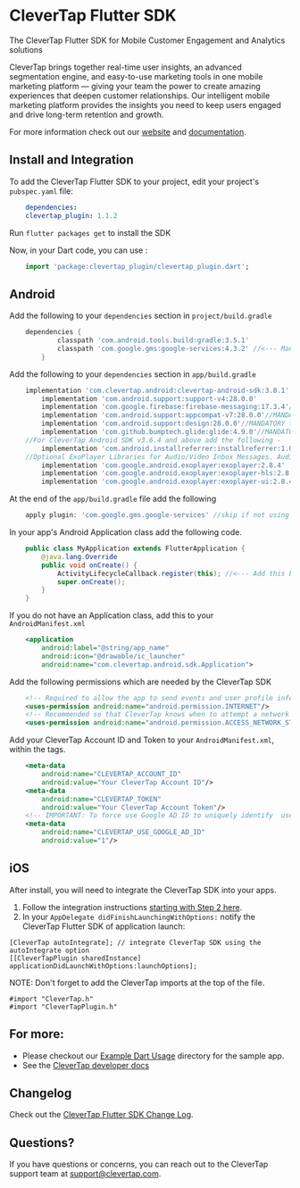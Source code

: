 # CleverTap Flutter SDK

The CleverTap Flutter SDK for Mobile Customer Engagement and Analytics solutions 

CleverTap brings together real-time user insights, an advanced segmentation engine, and easy-to-use marketing tools in one mobile marketing platform — giving your team the power to create amazing experiences that deepen customer relationships. Our intelligent mobile marketing platform provides the insights you need to keep users engaged and drive long-term retention and growth.

For more information check out our [website](https://clevertap.com "CleverTap") and [documentation](https://developer.clevertap.com/docs/ "CleverTap Technical Documentation").

## Install and Integration

To add the CleverTap Flutter SDK to your project, edit your project's `pubspec.yaml` file:

```yaml
    dependencies:
    clevertap_plugin: 1.1.2
```

Run `flutter packages get` to install the SDK

Now, in your Dart code, you can use :

```dart
    import 'package:clevertap_plugin/clevertap_plugin.dart';
```

## Android

Add the following to your `dependencies` section in `project/build.gradle`

```groovy
    dependencies {
            classpath 'com.android.tools.build:gradle:3.5.1'
            classpath 'com.google.gms:google-services:4.3.2' //<--- Mandatory for using Firebase Messaging, skip if not using FCM
        }
```

Add the following to your `dependencies` section in `app/build.gradle`
```groovy
    implementation 'com.clevertap.android:clevertap-android-sdk:3.8.1'
        implementation 'com.android.support:support-v4:28.0.0'
        implementation 'com.google.firebase:firebase-messaging:17.3.4'//Mandatory for using FCM push notifications, skip if not using FCM
        implementation 'com.android.support:appcompat-v7:28.0.0'//MANDATORY for App Inbox
        implementation 'com.android.support:design:28.0.0'//MANDATORY for App Inbox
        implementation 'com.github.bumptech.glide:glide:4.9.0'//MANDATORY for App Inbox
    //For CleverTap Android SDK v3.6.4 and above add the following -
        implementation 'com.android.installreferrer:installreferrer:1.0'
    //Optional ExoPlayer Libraries for Audio/Video Inbox Messages. Audio/Video messages will be dropped without these dependencies
        implementation 'com.google.android.exoplayer:exoplayer:2.8.4'
        implementation 'com.google.android.exoplayer:exoplayer-hls:2.8.4'
        implementation 'com.google.android.exoplayer:exoplayer-ui:2.8.4'
```

At the end of the `app/build.gradle` file add the following 

```groovy
    apply plugin: 'com.google.gms.google-services' //skip if not using FCM
```

In your app's Android Application class add the following code.

```java
    public class MyApplication extends FlutterApplication {
        @java.lang.Override
        public void onCreate() {
            ActivityLifecycleCallback.register(this); //<--- Add this before super.onCreate()
            super.onCreate();
        }
    }

```

If you do not have an Application class, add this to your `AndroidManifest.xml`

```xml
    <application
        android:label="@string/app_name"
        android:icon="@drawable/ic_launcher"
        android:name="com.clevertap.android.sdk.Application"> 
```

Add the following permissions which are needed by the CleverTap SDK

```xml
    <!-- Required to allow the app to send events and user profile information -->
    <uses-permission android:name="android.permission.INTERNET"/>
    <!-- Recommended so that CleverTap knows when to attempt a network call -->
    <uses-permission android:name="android.permission.ACCESS_NETWORK_STATE"/>
```

Add your CleverTap Account ID and Token to your `AndroidManifest.xml`, within the <application></application> tags.

```xml
    <meta-data
        android:name="CLEVERTAP_ACCOUNT_ID"
        android:value="Your CleverTap Account ID"/>
    <meta-data
        android:name="CLEVERTAP_TOKEN"
        android:value="Your CleverTap Account Token"/>
    <!-- IMPORTANT: To force use Google AD ID to uniquely identify  users, use the following meta tag. GDPR mandates that if you are using this tag, there is prominent disclousure to your end customer in their application. Read more about GDPR here - https://clevertap.com/blog/in-preparation-of-gdpr-compliance/ -->
    <meta-data
        android:name="CLEVERTAP_USE_GOOGLE_AD_ID"
        android:value="1"/> 

```
## iOS

After install, you will need to integrate the CleverTap SDK into your apps.

1. Follow the integration instructions [starting with Step 2 here](https://developer.clevertap.com/docs/ios-quickstart-guide#section-step-2-add-clever-tap-credentials).
2. In your `AppDelegate didFinishLaunchingWithOptions:` notify the CleverTap Flutter SDK of application launch:
```objc
[CleverTap autoIntegrate]; // integrate CleverTap SDK using the autoIntegrate option
[[CleverTapPlugin sharedInstance] applicationDidLaunchWithOptions:launchOptions];
```
NOTE:  Don't forget to add the CleverTap imports at the top of the file.
```objc
#import "CleverTap.h"
#import "CleverTapPlugin.h"
```

## For more:

- Please checkout our [Example Dart Usage](https://github.com/CleverTap/clevertap-flutter/tree/master/example) directory for the sample app.
- See the [CleverTap developer docs](https://developer.clevertap.com/docs/ "CleverTap Technical Documentation")

## Changelog

Check out the [CleverTap Flutter SDK Change Log](https://github.com/CleverTap/clevertap-flutter/blob/master/CHANGELOG.md).

## Questions?

 If you have questions or concerns, you can reach out to the CleverTap support team at [support@clevertap.com](mailto:support@clevertap.com).

